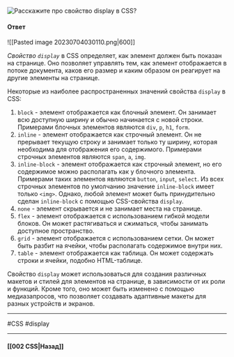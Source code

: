 ![Расскажите про свойство `display` в CSS?](https://youtu.be/xIGp2FCxqj0?t=436)

#### Ответ

![[Pasted image 20230704030110.png|600]]

*Свойство `display`* в CSS определяет, как элемент должен быть показан на странице. Оно позволяет управлять тем, как элемент отображается в потоке документа, каков его размер и каким образом он реагирует на другие элементы на странице.

Некоторые из наиболее распространенных значений свойства `display` в CSS:

1. `block` - элемент отображается как блочный элемент. Он занимает всю доступную ширину и обычно начинается с новой строки. Примерами блочных элементов являются `div`, `p`, `h1`, `form`.
2. `inline` - элемент отображается как строчный элемент. Он не прерывает текущую строку и занимает только ту ширину, которая необходима для отображения его содержимого. Примерами строчных элементов являются `span`, `a`, `img`.
3. `inline-block` - элемент отображается как строчный элемент, но его содержимое можно располагать как у блочного элемента. Примерами таких элементов являются `button`, `input`, `select`.
    Из всех строчных элементов по умолчанию значение `inline-block` имеет только `<img>`. Однако, любой элемент может быть принудительно сделан `inline-block` с помощью CSS-свойства `display`.
4. `none` - элемент скрывается и не занимает места на странице.
5. `flex` - элемент отображается с использованием гибкой модели блоков. Он может растягиваться и сжиматься, чтобы занимать доступное пространство.
6. `grid` - элемент отображается с использованием сетки. Он может быть разбит на ячейки, чтобы располагать содержимое внутри них.
7. `table` - элемент отображается как таблица. Он может содержать строки и ячейки, подобно HTML-таблице.

Свойство `display` может использоваться для создания различных макетов и стилей для элементов на странице, в зависимости от их роли и функций. Кроме того, оно может быть изменено с помощью медиазапросов, что позволяет создавать адаптивные макеты для разных устройств и экранов.

___
#CSS #display 

___

#### [[002 CSS|Назад]]